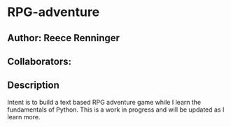 # RPG-adventure

## Author: Reece Renninger

## Collaborators:

## Description

Intent is to build a text based RPG adventure game while I learn the fundamentals of Python.  This is a work in progress and will be updated as I learn more. 